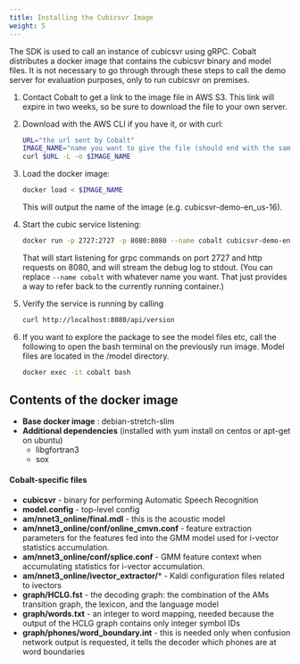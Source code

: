 ```yaml
---
title: Installing the Cubicsvr Image
weight: 5
---
```


The SDK is used to call an instance of cubicsvr using gRPC.  Cobalt distributes a docker image that contains the cubicsvr binary and model files.
It is not necessary to go through through these steps to call the demo server for evaluation purposes, only to run cubicsvr on premises. 

<!--more-->

1. Contact Cobalt to get a link to the image file in AWS S3.  This link will expire in two weeks, so be sure to download the file to your own server.

2. Download with the AWS CLI if you have it, or with curl:

    ```bash
    URL="the url sent by Cobalt"
    IMAGE_NAME="name you want to give the file (should end with the same extension as the url, usually bz2)"
    curl $URL -L -o $IMAGE_NAME
    ```
   
2. Load the docker image: 

    ```bash
    docker load < $IMAGE_NAME
    ```

    This will output the name of the image (e.g. cubicsvr-demo-en_us-16).

3. Start the cubic service listening:

    ```bash
    docker run -p 2727:2727 -p 8080:8080 --name cobalt cubicsvr-demo-en_us-16
    ```

    That will start listening for grpc commands on port 2727 and http requests on 8080, and will stream the debug log to stdout.  (You can replace `--name cobalt` with whatever name you want.  That just provides a way to refer back to the currently running container.)

4. Verify the service is running by calling 

    ```bash
    curl http://localhost:8080/api/version
    ```

5. If you want to explore the package to see the model files etc, call the following to open the bash terminal on the previously run image.  Model files are located in the /model directory.
   
    ```bash
    docker exec -it cobalt bash
    ```
   
## Contents of the docker image
- **Base docker image** : debian-stretch-slim
- **Additional dependencies** (installed with yum install on centos or apt-get on ubuntu)
    - libgfortran3
    - sox

#### Cobalt-specific files
- **cubicsvr** - binary for performing Automatic Speech Recognition
- **model.config** - top-level config
- **am/nnet3_online/final.mdl** - this is the acoustic model
- **am/nnet3_online/conf/online_cmvn.conf** - feature extraction parameters for the features fed into the GMM model used for i-vector statistics accumulation.
- **am/nnet3_online/conf/splice.conf** - GMM feature context when accumulating statistics for i-vector accumulation. 
- **am/nnet3_online/ivector_extractor/*** - Kaldi configuration files related to ivectors  
- **graph/HCLG.fst** - the decoding graph: the combination of the AMs transition graph, the lexicon, and the language model
- **graph/words.txt** - an integer to word mapping, needed because the output of the HCLG graph contains only integer symbol IDs
- **graph/phones/word_boundary.int** - this is needed only when confusion network output is requested, it tells the decoder which phones are at word boundaries
